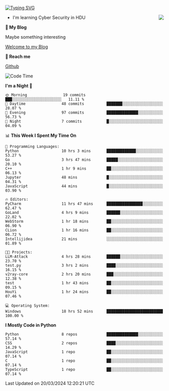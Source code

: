 [![Typing SVG](https://readme-typing-svg.herokuapp.com?font=Fira+Code&pause=1000&random=false&width=450&height=60&lines=Hello+%F0%9F%91%8B%F0%9F%8F%BB;I'm+JBNRZ)](https://git.io/typing-svg)

<a href="#">
  <img align="right" src="https://github-readme-stats.vercel.app/api?username=JBNRZ&show_icons=true&bg_color=15,f2f7fd,E0EAFC" />
</a>

- I'm learning Cyber Security in HDU

 **🌱 My Blog**

Maybe something interesting

[Welcome to my Blog](https://jbnrz.com.cn/)

 **💬 Reach me** 

[Github](https://github.com/JBNRZ)


<!--START_SECTION:waka-->
![Code Time](http://img.shields.io/badge/Code%20Time-388%20hrs%202%20mins-blue)

**I'm a Night 🦉** 

```text
🌞 Morning                19 commits          ███░░░░░░░░░░░░░░░░░░░░░░   11.11 % 
🌆 Daytime                48 commits          ███████░░░░░░░░░░░░░░░░░░   28.07 % 
🌃 Evening                97 commits          ██████████████░░░░░░░░░░░   56.73 % 
🌙 Night                  7 commits           █░░░░░░░░░░░░░░░░░░░░░░░░   04.09 % 
```


📊 **This Week I Spent My Time On** 

```text
💬 Programming Languages: 
Python                   10 hrs 3 mins       █████████████░░░░░░░░░░░░   53.27 % 
Go                       3 hrs 47 mins       █████░░░░░░░░░░░░░░░░░░░░   20.10 % 
C++                      1 hr 9 mins         ██░░░░░░░░░░░░░░░░░░░░░░░   06.13 % 
Jupyter                  48 mins             █░░░░░░░░░░░░░░░░░░░░░░░░   04.31 % 
JavaScript               44 mins             █░░░░░░░░░░░░░░░░░░░░░░░░   03.90 % 

🔥 Editors: 
PyCharm                  11 hrs 47 mins      ████████████████░░░░░░░░░   62.47 % 
GoLand                   4 hrs 9 mins        ██████░░░░░░░░░░░░░░░░░░░   22.02 % 
WebStorm                 1 hr 18 mins        ██░░░░░░░░░░░░░░░░░░░░░░░   06.90 % 
CLion                    1 hr 16 mins        ██░░░░░░░░░░░░░░░░░░░░░░░   06.72 % 
Intellijidea             21 mins             ░░░░░░░░░░░░░░░░░░░░░░░░░   01.89 % 

🐱‍💻 Projects: 
LLM-Attack               4 hrs 28 mins       ██████░░░░░░░░░░░░░░░░░░░   23.70 % 
test.py                  3 hrs 2 mins        ████░░░░░░░░░░░░░░░░░░░░░   16.15 % 
v2ray-core               2 hrs 20 mins       ███░░░░░░░░░░░░░░░░░░░░░░   12.38 % 
test                     1 hr 43 mins        ██░░░░░░░░░░░░░░░░░░░░░░░   09.15 % 
HouYi                    1 hr 24 mins        ██░░░░░░░░░░░░░░░░░░░░░░░   07.46 % 

💻 Operating System: 
Windows                  18 hrs 52 mins      █████████████████████████   100.00 % 
```

**I Mostly Code in Python** 

```text
Python                   8 repos             ██████████████░░░░░░░░░░░   57.14 % 
CSS                      2 repos             ████░░░░░░░░░░░░░░░░░░░░░   14.29 % 
JavaScript               1 repo              ██░░░░░░░░░░░░░░░░░░░░░░░   07.14 % 
C                        1 repo              ██░░░░░░░░░░░░░░░░░░░░░░░   07.14 % 
TypeScript               1 repo              ██░░░░░░░░░░░░░░░░░░░░░░░   07.14 % 
```




 Last Updated on 20/03/2024 12:20:21 UTC
<!--END_SECTION:waka-->

